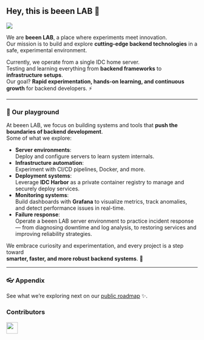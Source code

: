 ## Hey, this is beeen LAB 👋

![](https://user-images.githubusercontent.com/3369400/133268513-5bfe2f93-4402-42c9-a403-81c9e86934b6.jpeg)

We are **beeen LAB**, a place where experiments meet innovation.  
Our mission is to build and explore **cutting-edge backend technologies** in a safe, experimental environment.  

Currently, we operate from a single IDC home server.   
Testing and learning everything from **backend frameworks** to **infrastructure setups**.   
Our goal? **Rapid experimentation, hands-on learning, and continuous growth** for backend developers. ⚡

---

### 🧪 Our playground

At beeen LAB, we focus on building systems and tools 
that **push the boundaries of backend development**.   <br>
Some of what we explore:

- **Server environments**:<br>Deploy and configure servers to learn system internals.  
- **Infrastructure automation**:<br>Experiment with CI/CD pipelines, Docker, and more.  
- **Deployment systems**:<br>Leverage **IDC Harbor** as a private container registry to manage and securely deploy services.  
- **Monitoring systems**:<br>Build dashboards with **Grafana** to visualize metrics, track anomalies, and detect performance issues in real-time.  
- **Failure response**:<br>Operate a beeen LAB server environment to practice incident response<br>— from diagnosing downtime and log analysis, to restoring services and improving reliability strategies.  

We embrace curiosity and experimentation, and every project is a step toward<br>**smarter, faster, and more robust backend systems**. 🚀

---

### 👓 Appendix

See what we’re exploring next on our [public roadmap](https://lab.beeen.kr) ✨.

### Contributors

<a href="https://github.com/beeenLAB/beeenLAB-FE/graphs/contributors">
<img width="30px" src="https://contrib.rocks/image?repo=beeenLab/beeenLAB-FE" />
</a>
